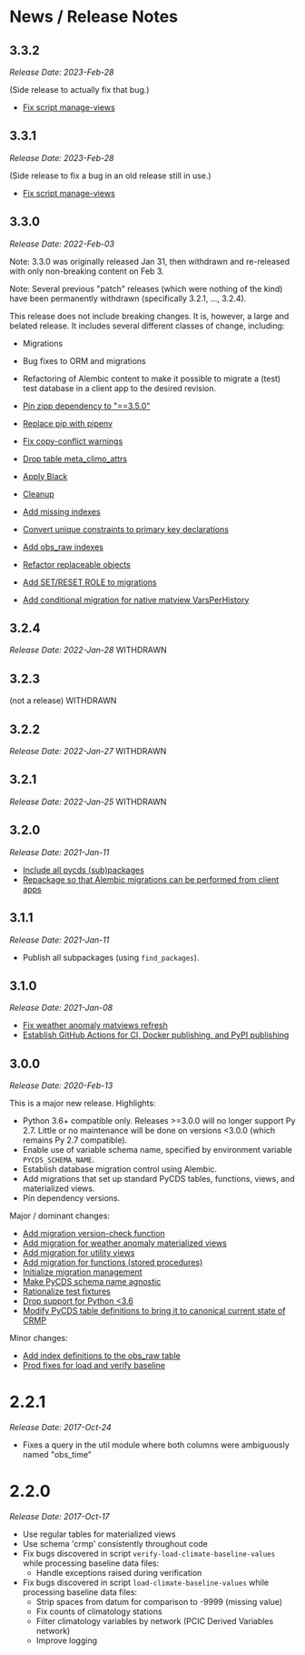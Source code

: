 # News / Release Notes

## 3.3.2

*Release Date: 2023-Feb-28*

(Side release to actually fix that bug.)

- [Fix script manage-views](https://github.com/pacificclimate/pycds/issues/146)

## 3.3.1

*Release Date: 2023-Feb-28*

(Side release to fix a bug in an old release still in use.)

- [Fix script manage-views](https://github.com/pacificclimate/pycds/issues/146)

## 3.3.0

*Release Date: 2022-Feb-03*

Note: 3.3.0 was originally released Jan 31, then withdrawn and re-released with
only non-breaking content on Feb 3.

Note: Several previous "patch" releases (which were
nothing of the kind) have been permanently withdrawn (specifically
3.2.1, ..., 3.2.4).

This release does not include breaking changes.
It is, however, a large and belated release. It includes several different
classes of change, including:

- Migrations
- Bug fixes to ORM and migrations
- Refactoring of Alembic content to make it possible to migrate a (test)
  test database in a client app to the desired revision.

- [Pin zipp dependency to "==3.5.0"](https://github.com/pacificclimate/pycds/pull/104)
- [Replace pip with pipenv](https://github.com/pacificclimate/pycds/pull/103)
- [Fix copy-conflict warnings](https://github.com/pacificclimate/pycds/pull/101)
- [Drop table meta_climo_attrs](https://github.com/pacificclimate/pycds/pull/100)
- [Apply Black](https://github.com/pacificclimate/pycds/pull/97)
- [Cleanup](https://github.com/pacificclimate/pycds/pull/96)
- [Add missing indexes](https://github.com/pacificclimate/pycds/pull/93)
- [Convert unique constraints to primary key declarations](https://github.com/pacificclimate/pycds/pull/92)
- [Add obs_raw indexes](https://github.com/pacificclimate/pycds/pull/89)
- [Refactor replaceable objects](https://github.com/pacificclimate/pycds/pull/85)
- [Add SET/RESET ROLE to migrations](https://github.com/pacificclimate/pycds/pull/82)
- [Add conditional migration for native matview VarsPerHistory](https://github.com/pacificclimate/pycds/pull/73)

## 3.2.4

*Release Date: 2022-Jan-28*
WITHDRAWN

## 3.2.3

(not a release)
WITHDRAWN

## 3.2.2

*Release Date: 2022-Jan-27*
WITHDRAWN

## 3.2.1

*Release Date: 2022-Jan-25*
WITHDRAWN

## 3.2.0

*Release Date: 2021-Jan-11*

- [Include all pycds (sub)packages](https://github.com/pacificclimate/pycds/pull/71)
- [Repackage so that Alembic migrations can be performed from client apps](https://github.com/pacificclimate/pycds/pull/70)

## 3.1.1

*Release Date: 2021-Jan-11*

- Publish all subpackages (using `find_packages`).

## 3.1.0

*Release Date: 2021-Jan-08*

- [Fix weather anomaly matviews refresh](https://github.com/pacificclimate/pycds/pull/65)
- [Establish GitHub Actions for CI, Docker publishing, and PyPI publishing](https://github.com/pacificclimate/pycds/pull/62)

## 3.0.0

*Release Date: 2020-Feb-13*

This is a major new release. Highlights:

* Python 3.6+ compatible only. Releases >=3.0.0 will no longer support Py 2.7. Little or no maintenance will be done
on versions <3.0.0 (which remains Py 2.7 compatible).
* Enable use of variable schema name, specified by environment variable `PYCDS_SCHEMA_NAME`.
* Establish database migration control using Alembic.
* Add migrations that set up standard PyCDS tables, functions, views, and materialized views.
* Pin dependency versions.

Major / dominant changes:

* [Add migration version-check function](https://github.com/pacificclimate/pycds/pull/58)
* [Add migration for weather anomaly materialized views](https://github.com/pacificclimate/pycds/pull/55)
* [Add migration for utility views](https://github.com/pacificclimate/pycds/pull/53)
* [Add migration for functions (stored procedures)](https://github.com/pacificclimate/pycds/pull/52)
* [Initialize migration management](https://github.com/pacificclimate/pycds/pull/50)
* [Make PyCDS schema name agnostic](https://github.com/pacificclimate/pycds/pull/44)
* [Rationalize test fixtures](https://github.com/pacificclimate/pycds/pull/42)
* [Drop support for Python <3.6](https://github.com/pacificclimate/pycds/pull/40)
* [Modify PyCDS table definitions to bring it to canonical current state of CRMP](https://github.com/pacificclimate/pycds/pull/35)

Minor changes:

* [Add index definitions to the obs_raw table](https://github.com/pacificclimate/pycds/pull/24)
* [Prod fixes for load and verify baseline](https://github.com/pacificclimate/pycds/pull/18)

# 2.2.1

*Release Date: 2017-Oct-24*

* Fixes a query in the util module where both columns were ambiguously named "obs_time"

# 2.2.0

*Release Date: 2017-Oct-17*

* Use regular tables for materialized views
* Use schema 'crmp' consistently throughout code
* Fix bugs discovered in script ``verify-load-climate-baseline-values`` while processing baseline data files:
  * Handle exceptions raised during verification
* Fix bugs discovered in script ``load-climate-baseline-values`` while processing baseline data files:
  * Strip spaces from datum for comparison to -9999 (missing value)
  * Fix counts of climatology stations
  * Filter climatology variables by network (PCIC Derived Variables network)
  * Improve logging
